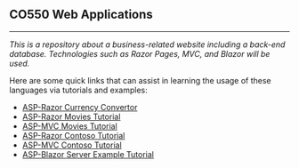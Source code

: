 ## CO550 Web Applications
---

*This is a repository about a business-related website including a back-end database. Technologies such as Razor Pages, MVC, and Blazor will be used.*

Here are some quick links that can assist in learning the usage of these languages via tutorials and examples:


* [ASP-Razor Currency Convertor](https://github.com/BNU-550/ASP-Razor-CurrencyConverter-Derek)
* [ASP-Razor Movies Tutorial](https://learn.microsoft.com/en-gb/aspnet/core/tutorials/razor-pages/?view=aspnetcore-6.0)
* [ASP-MVC Movies Tutorial](https://learn.microsoft.com/en-gb/aspnet/core/tutorials/first-mvc-app/start-mvc?view=aspnetcore-6.0&tabs=visual-studio)
* [ASP-Razor Contoso Tutorial](https://learn.microsoft.com/en-us/aspnet/core/data/ef-rp/intro?view=aspnetcore-6.0&tabs=visual-studio)
* [ASP-MVC Contoso Tutorial](https://learn.microsoft.com/en-us/aspnet/core/data/ef-mvc/intro?view=aspnetcore-6.0)
* [ASP-Blazor Server Example Tutorial](https://dotnet.microsoft.com/en-us/learn/aspnet/blazor-tutorial/intro)


